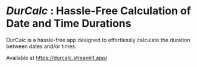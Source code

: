 # ***DurCalc*** : Hassle-Free Calculation of Date and Time Durations

DurCalc is a hassle-free app designed to effortlessly calculate the duration between dates and/or times.

Available at https://durcalc.streamlit.app/
